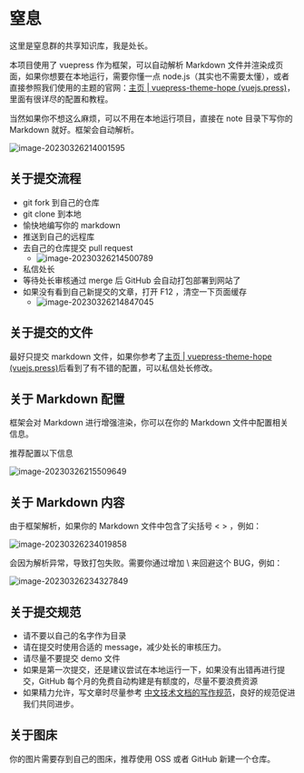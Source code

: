 # 窒息

这里是窒息群的共享知识库，我是处长。

本项目使用了 vuepress 作为框架，可以自动解析 Markdown 文件并渲染成页面，如果你想要在本地运行，需要你懂一点 node.js（其实也不需要太懂），或者直接参照我们使用的主题的官网：[主页 | vuepress-theme-hope (vuejs.press)](https://theme-hope.vuejs.press/zh/)，里面有很详尽的配置和教程。

当然如果你不想这么麻烦，可以不用在本地运行项目，直接在 note 目录下写你的 Markdown 就好。框架会自动解析。

![image-20230326214001595](http://dean-imgsubmit.oss-cn-beijing.aliyuncs.com/note/image-20230326214001595.png)

## 关于提交流程

- git fork 到自己的仓库
- git clone 到本地
- 愉快地编写你的 markdown
- 推送到自己的远程库
- 去自己的仓库提交 pull request
  - ![image-20230326214500789](http://dean-imgsubmit.oss-cn-beijing.aliyuncs.com/note/image-20230326214500789.png)
- 私信处长
- 等待处长审核通过 merge 后 GitHub 会自动打包部署到网站了
- 如果没有看到自己新提交的文章，打开 F12 ，清空一下页面缓存
  - ![image-20230326214847045](http://dean-imgsubmit.oss-cn-beijing.aliyuncs.com/note/image-20230326214847045.png)

## 关于提交的文件

最好只提交 markdown 文件，如果你参考了[主页 | vuepress-theme-hope (vuejs.press)](https://theme-hope.vuejs.press/zh/)后看到了有不错的配置，可以私信处长修改。

## 关于 Markdown 配置

框架会对 Markdown 进行增强渲染，你可以在你的 Markdown 文件中配置相关信息。

推荐配置以下信息

![image-20230326215509649](http://dean-imgsubmit.oss-cn-beijing.aliyuncs.com/note/image-20230326215509649.png)

## 关于 Markdown 内容

由于框架解析，如果你的 Markdown 文件中包含了尖括号 < > ，例如：

![image-20230326234019858](http://dean-imgsubmit.oss-cn-beijing.aliyuncs.com/note/image-20230326234019858.png)

会因为解析异常，导致打包失败。需要你通过增加 \ 来回避这个 BUG，例如：

![image-20230326234327849](http://dean-imgsubmit.oss-cn-beijing.aliyuncs.com/note/image-20230326234327849.png)

## 关于提交规范

- 请不要以自己的名字作为目录
- 请在提交时使用合适的 message，减少处长的审核压力。
- 请尽量不要提交 demo 文件
- 如果是第一次提交，还是建议尝试在本地运行一下，如果没有出错再进行提交，GitHub 每个月的免费自动构建是有额度的，尽量不要浪费资源
- 如果精力允许，写文章时尽量参考 [中文技术文档的写作规范](https://github.com/ruanyf/document-style-guide)，良好的规范促进我们共同进步。

## 关于图床

你的图片需要存到自己的图床，推荐使用 OSS 或者 GitHub 新建一个仓库。

